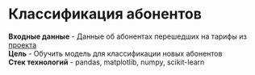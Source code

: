 # Классификация абонентов

**Входные данные** - Данные об абонентах перешедших на тарифы из <a href="https://github.com/KabirovIrik/YaPraktikum/tree/master/3_statistical_data_analysis">проекта</a> <br>
**Цель** - Обучить модель для классификации новых абонентов<br>
**Стек технологий** - pandas, matplotlib, numpy, scikit-learn
